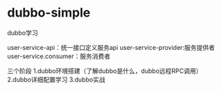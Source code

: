 # dubbo-simple
dubbo学习

user-service-api：统一接口定义服务api
user-service-provider:服务提供者
user-service.consumer：服务消费者


三个阶段 
1.dubbo环境搭建（了解dubbo是什么，dubbo远程RPC调用） 
2.dubbo详细配置学习 
3.dubbo实战
